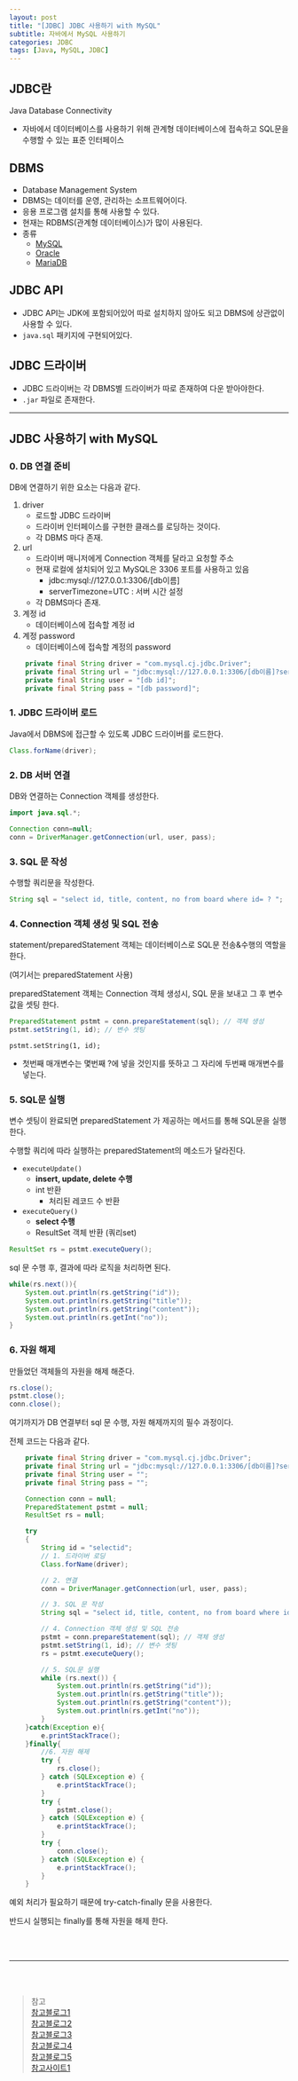 ```yaml
---
layout: post
title: "[JDBC] JDBC 사용하기 with MySQL"
subtitle: 자바에서 MySQL 사용하기
categories: JDBC
tags: [Java, MySQL, JDBC]
---
```


## JDBC란

Java Database Connectivity

- 자바에서 데이터베이스를 사용하기 위해 관계형 데이터베이스에 접속하고 SQL문을 수행할 수 있는 표준 인터페이스

## DBMS

- Database Management System
- DBMS는 데이터를 운영, 관리하는 소프트웨어이다.
- 응용 프로그램 설치를 통해 사용할 수 있다.
- 현재는 RDBMS(관계형 데이터베이스)가 많이 사용된다.
- 종류
    - [MySQL](https://dev.mysql.com/downloads/mysql/)
    - [Oracle](https://www.oracle.com/kr/database/technologies/oracle-database-software-downloads.html#19c)
    - [MariaDB](https://mariadb.org/)

## JDBC API

- JDBC API는 JDK에 포함되어있어 따로 설치하지 않아도 되고 DBMS에 상관없이 사용할 수 있다.
- `java.sql` 패키지에 구현되어있다.

## JDBC 드라이버

- JDBC 드라이버는 각 DBMS별 드라이버가 따로 존재하여 다운 받아야한다.
- `.jar` 파일로 존재한다.

---

## JDBC 사용하기 with MySQL

### 0. DB 연결 준비

DB에 연결하기 위한 요소는 다음과 같다.

1. driver 
    - 로드할 JDBC 드라이버
    - 드라이버 인터페이스를 구현한 클래스를 로딩하는 것이다.
    - 각 DBMS 마다 존재.
2. url
    - 드라이버 매니저에게 Connection 객체를 달라고 요청할 주소
    - 현재 로컬에 설치되어 있고 MySQL은 3306 포트를 사용하고 있음
      - jdbc:mysql://127.0.0.1:3306/[db이름]
      - serverTimezone=UTC : 서버 시간 설정
    - 각 DBMS마다  존재.
3. 계정 id
    - 데이터베이스에 접속할 계정 id
4. 계정  password
    - 데이터베이스에 접속할 계정의 password

```java
	private final String driver = "com.mysql.cj.jdbc.Driver";
	private final String url = "jdbc:mysql://127.0.0.1:3306/[db이름]?serverTimezone=UTC";
	private final String user = "[db id]";
	private final String pass = "[db password]";
```

### 1. JDBC 드라이버 로드

Java에서 DBMS에 접근할 수 있도록 JDBC 드라이버를 로드한다.

```java
Class.forName(driver);
```

### 2. DB 서버 연결

DB와 연결하는 Connection 객체를 생성한다.

```java
import java.sql.*;

Connection conn=null;
conn = DriverManager.getConnection(url, user, pass);
```

### 3. SQL 문 작성

수행할 쿼리문을 작성한다.

```java
String sql = "select id, title, content, no from board where id= ? ";
```

### 4. Connection 객체 생성 및 SQL 전송

statement/preparedStatement 객체는 데이터베이스로 SQL문 전송&수행의 역할을 한다.

(여기서는 preparedStatement 사용)

preparedStatement 객체는 Connection 객체 생성시, SQL 문을 보내고 그 후 변수 값을 셋팅 한다.

```java
PreparedStatement pstmt = conn.prepareStatement(sql); // 객체 생성
pstmt.setString(1, id); // 변수 셋팅
```

`pstmt.setString(1, id);`

- 첫번째 매개변수는 몇번째 ?에 넣을 것인지를 뜻하고 그 자리에 두번째 매개변수를 넣는다.

### 5. SQL문 실행

변수 셋팅이 완료되면 preparedStatement 가 제공하는 메서드를 통해 SQL문을 실행한다.

수행할 쿼리에 따라 실행하는 preparedStatement의 메소드가 달라진다.

- `executeUpdate()`
    - **insert, update, delete 수행**
    - int 반환
        - 처리된 레코드 수 반환
- `executeQuery()`
    - **select 수행**
    - ResultSet 객체 반환 (쿼리set)

```java
ResultSet rs = pstmt.executeQuery();
```

sql 문 수행 후, 결과에 따라 로직을 처리하면 된다.

```java
while(rs.next()){
	System.out.println(rs.getString("id"));
	System.out.println(rs.getString("title"));
	System.out.println(rs.getString("content"));
	System.out.println(rs.getInt("no"));
}
```

### 6. 자원 해제

만들었던 객체들의 자원을 해제 해준다.

```java
rs.close();
pstmt.close();
conn.close();
```

여기까지가 DB 연결부터 sql 문 수행, 자원 해제까지의 필수 과정이다.

전체 코드는 다음과 같다.

```java
	private final String driver = "com.mysql.cj.jdbc.Driver";
	private final String url = "jdbc:mysql://127.0.0.1:3306/[db이름]?serverTimezone=UTC";
	private final String user = "";
	private final String pass = "";

	Connection conn = null;
	PreparedStatement pstmt = null;
	ResultSet rs = null;

	try
	{
		String id = "selectid";
		// 1. 드라이버 로딩
		Class.forName(driver);

		// 2. 연결
		conn = DriverManager.getConnection(url, user, pass);

		// 3. SQL 문 작성
		String sql = "select id, title, content, no from board where id= ? ";

		// 4. Connection 객체 생성 및 SQL 전송
		pstmt = conn.prepareStatement(sql); // 객체 생성
		pstmt.setString(1, id); // 변수 셋팅
		rs = pstmt.executeQuery();

		// 5. SQL문 실행
		while (rs.next()) {
			System.out.println(rs.getString("id"));
			System.out.println(rs.getString("title"));
			System.out.println(rs.getString("content"));
			System.out.println(rs.getInt("no"));
		}
	}catch(Exception e){
		e.printStackTrace();
	}finally{
		//6. 자원 해제
		try {
			rs.close();
		} catch (SQLException e) {
			e.printStackTrace();
		}
		try {
			pstmt.close();
		} catch (SQLException e) {
			e.printStackTrace();
		}
		try {
			conn.close();
		} catch (SQLException e) {
			e.printStackTrace();
		}
	}
```

예외 처리가 필요하기 때문에 try-catch-finally 문을 사용한다.

반드시 실행되는 finally를 통해 자원을 해제 한다.



<br/>
<br/>

---

<br/>
<br/>

> 참고   
    [참고블로그1](http://www.kocw.net/home/search/kemView.do?kemId=1046323)    
    [참고블로그2](https://yoon990.tistory.com/58?category=1011470)    
    [참고블로그3](https://dyjung.tistory.com/50)    
    [참고블로그4](https://sas-study.tistory.com/category/JDBC)    
    [참고블로그5](https://lsjsj92.tistory.com/55)    
    [참고사이트1](https://hongong.hanbit.co.kr/%EB%8D%B0%EC%9D%B4%ED%84%B0%EB%B2%A0%EC%9D%B4%EC%8A%A4-%EC%9D%B4%ED%95%B4%ED%95%98%EA%B8%B0-databasedb-dbms-sql%EC%9D%98-%EA%B0%9C%EB%85%90/)